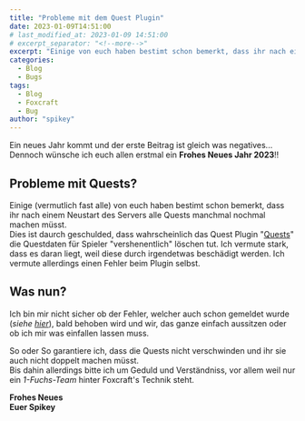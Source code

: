 ```yaml
---
title: "Probleme mit dem Quest Plugin"
date: 2023-01-09T14:51:00
# last_modified_at: 2023-01-09 14:51:00
# excerpt_separator: "<!--more-->"
excerpt: "Einige von euch haben bestimt schon bemerkt, dass ihr nach einem Neustart des Servers alle Quests manchmal nochmal machen müsst.\n Dies ist daurch geschulded, dass wahrscheinlich das Quest Plugin \"Quests\" die Questdaten für Spieler \"vershenentlich\" löschen tut. Ich vermute stark, dass es daran liegt, weil diese durch irgendetwas beschädigt werden. Ich vermute allerdings einen Fehler beim Plugin selbst."
categories:
  - Blog
  - Bugs
tags:
  - Blog
  - Foxcraft
  - Bug
author: "spikey"
---
```


Ein neues Jahr kommt und der erste Beitrag ist gleich was negatives...\
Dennoch wünsche ich euch allen erstmal ein **Frohes Neues Jahr 2023**!!

## Probleme mit Quests?

Einige (vermutlich fast alle) von euch haben bestimt schon bemerkt, dass ihr nach einem Neustart des Servers alle Quests manchmal nochmal machen müsst.\
Dies ist daurch geschulded, dass wahrscheinlich das Quest Plugin "[Quests](https://spikey.biz/d6c7)" die Questdaten für Spieler "vershenentlich" löschen tut. Ich vermute stark, dass es daran liegt, weil diese durch irgendetwas beschädigt werden. Ich vermute allerdings einen Fehler beim Plugin selbst.

<!--more-->

## Was nun?

Ich bin mir nicht sicher ob der Fehler, welcher auch schon gemeldet wurde (*siehe [hier](https://github.com/PikaMug/Quests/issues/2046)*), bald behoben wird und wir, das ganze einfach aussitzen oder ob ich mir was einfallen lassen muss.

So oder So garantiere ich, dass die Quests nicht verschwinden und ihr sie auch nicht doppelt machen müsst.\
Bis dahin allerdings bitte ich um Geduld und Verständniss, vor allem weil nur ein *1-Fuchs-Team* hinter Foxcraft's Technik steht.

**Frohes Neues**\
**Euer Spikey**